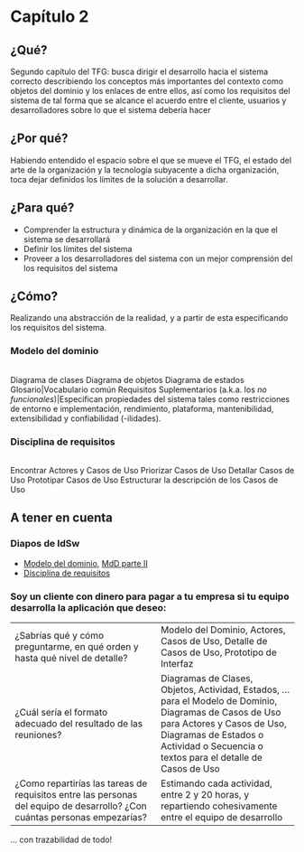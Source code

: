 # Capítulo 2

## ¿Qué?

Segundo capítulo del TFG: busca dirigir el desarrollo hacia el sistema correcto describiendo los conceptos más importantes del contexto como objetos del dominio y los enlaces de entre ellos, así como los requisitos del sistema de tal forma que se alcance el acuerdo entre el cliente, usuarios y desarrolladores sobre lo que el sistema debería hacer

## ¿Por qué?

Habiendo entendido el espacio sobre el que se mueve el TFG, el estado del arte de la organización y la tecnología subyacente a dicha organización, toca dejar definidos los límites de la solución a desarrollar.

## ¿Para qué?

- Comprender la estructura y dinámica de la organización en la que el sistema se desarrollará
- Definir los límites del sistema
- Proveer a los desarrolladores del sistema con un mejor comprensión del los requisitos del sistema

## ¿Cómo?

Realizando una abstracción de la realidad, y a partir de esta especificando los requisitos del sistema.

### Modelo del dominio

|||
-|-
Diagrama de clases
Diagrama de objetos
Diagrama de estados
Glosario|Vocabulario común
Requisitos Suplementarios (a.k.a. los *no funcionales*)|Especifican propiedades del sistema tales como restricciones de entorno e implementación, rendimiento, plataforma, mantenibilidad, extensibilidad y confiabilidad (-ilidades).

### Disciplina de requisitos


|||
-|-
Encontrar Actores y Casos de Uso
Priorizar Casos de Uso
Detallar Casos de Uso
Prototipar Casos de Uso
Estructurar la descripción de los Casos de Uso

## A tener en cuenta

### Diapos de IdSw

- [Modelo del dominio](https://docs.google.com/presentation/d/1-jZFHBaBy2K4D3riayN13oaGQG124vJAcgX-B-6IYpY/edit?usp=sharing), [MdD parte II](https://docs.google.com/presentation/d/1TB9XLKyaiJmMGd5clk7iW9Q363hRzRol7QXtb-Jp9eM/edit?usp=sharing) 
- [Disciplina de requisitos](https://docs.google.com/presentation/d/1cUl342eEuz86-FEdmwJoSNqJK-_ushuvSKvj_lr4RrQ/edit?usp=sharing)

### Soy un cliente con dinero para pagar a tu empresa si tu equipo desarrolla la aplicación que deseo:

|||
-|-|
¿Sabrías qué y cómo preguntarme, en qué orden y hasta qué nivel de detalle?|Modelo del Dominio, Actores, Casos de Uso, Detalle de Casos de Uso, Prototipo de Interfaz
¿Cuál sería el formato adecuado del resultado de las reuniones?|Diagramas de Clases, Objetos, Actividad, Estados, …​ para el Modelo de Dominio,<br>Diagramas de Casos de Uso para Actores y Casos de Uso,<br>Diagramas de Estados o Actividad o Secuencia o textos para el detalle de Casos de Uso
¿Como repartirías las tareas de requisitos entre las personas del equipo de desarrollo? ¿Con cuántas personas empezarías?|Estimando cada actividad, entre 2 y 20 horas, y repartiendo cohesivamente entre el equipo de desarrollo


…​ con trazabilidad de todo!
